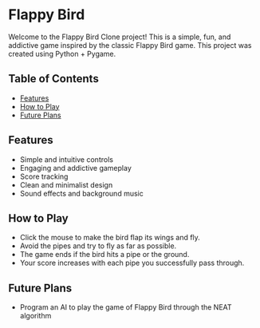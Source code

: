 # Flappy Bird

Welcome to the Flappy Bird Clone project! This is a simple, fun, and addictive game inspired by the classic Flappy Bird game. This project was created using Python + Pygame. 

## Table of Contents
- [Features](#Features)
- [How to Play](#How-to-Play)
- [Future Plans](#Future-Plans)

## Features
- Simple and intuitive controls
- Engaging and addictive gameplay
- Score tracking
- Clean and minimalist design
- Sound effects and background music

## How to Play
- Click the mouse to make the bird flap its wings and fly.
- Avoid the pipes and try to fly as far as possible.
- The game ends if the bird hits a pipe or the ground.
- Your score increases with each pipe you successfully pass through.

## Future Plans 
- Program an AI to play the game of Flappy Bird through the NEAT algorithm
